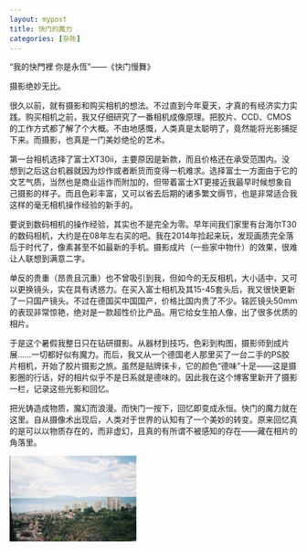 ```yaml
---
layout: mypost
title: 快门的魔力
categories: [杂陈]
---
```


“我的快門裡 你是永恆”——《快门慢舞》

摄影绝妙无比。

很久以前，就有摄影和购买相机的想法。不过直到今年夏天，才真的有经济实力实践。购买相机之前，我又仔细研究了一番相机成像原理。把胶片、CCD、CMOS的工作方式都了解了个大概。不由地感慨，人类真是太聪明了，竟然能将光影捕捉下来。而摄影，也真是一门美妙绝伦的艺术。

第一台相机选择了富士XT30ii，主要原因是新款，而且价格还在承受范围内。没想到之后这台机器就因为炒作或者断货而变得一机难求。选择富士一方面由于它的文艺气质，当然也是商业运作而附加的，但带着富士XT更接近我最早时候想象自己摄影的样子。而且色彩丰富，又可以省去后期的诸多繁文缛节，也是非常适合我这样的毫无相机操作经验的新手的。

要说到数码相机的操作经验，其实也不是完全为零。早年间我们家里有台海尔T30的数码相机，大约是在08年左右买的吧。我在2014年捡起来玩，发现画质完全落后于时代了，像素甚至不如最新的手机。摄影成片（一些家中物什）的效果，很难让人联想到满意二字。

单反的贵重（昂贵且沉重）也不曾吸引到我，但如今的无反相机，大小适中，又可以更换镜头，实在具有诱惑力。在买入富士相机及其15-45套头后，我又很快更新了一只国产镜头。不过在德国买中国国产，价格比国内贵了不少。铭匠镜头50mm的表现非常惊艳，绝对是一款超性价比产品。用它给女生拍人像，出了很多优质的相片。

于是这个暑假我整日只在钻研摄影。从器材到技巧，色彩到构图，摄影师到成片展……一切都好似有魔力。而后，我又从一个德国老人那里买了一台二手的PS胶片相机，开始了胶片摄影之旅。虽然是贴牌徕卡，它的颜色“德味”十足——这是摄影圈的行话，好的相片似乎不是日系就是德味的。因此我在这个博客里新开了摄影一栏，记录这些光影和回忆。

把光铸造成物质，魔幻而浪漫。而快门一按下，回忆即变成永恒。快门的魔力就在这里。自从摄像术出现后，人类对于世界的认知有了一个美妙的转变。原来回忆真的是可以以物质存在的，而非虚幻，且真的有所谓不被感知的存在——藏在相片的角落里。

<img src="/photos/City-.JPG" alt="sample" height=150/>